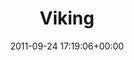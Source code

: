 ---
title:		"Viking"
type:		"photos"
mediatype:		"upload"
location:		"Dunderry, Ireland"
date:		"2011-09-24 17:19:06+00:00"
album:		"people"
filename:		"viking-renactor.md"
series:		"spirit-of-folk"
weight: 	5
cl_public_id:		"people/viking-renactor"
cl_version:		1497005597
format:		"tiff"
bytes:		7160664
width:		2174
height:		1440
colours:
- "#D7CBB3"
- "#E2EEF5"
- "#CCB68C"
- "#82614D"
- "#8A7857"
- "#D6A17F"
- "#CFCDBC"
- "#34221A"
- "#8F8374"
- "#3D341E"
- "#8D8D79"
- "#1A0A04"
- "#BFCCC3"
- "#403835"
- "#736F46"
- "#7A8A7E"
exposure_mode:		"Manual"
program:		"Manual"
aperture:		"9.0"
focal_length:		"27.0 mm"
iso:		"8000"
shutter_speed:		"1/8000"
metering:		"Center-weighted average"
flash:		"Off, Did not fire"
white_balance:		"Custom"
colour_temp:		"5600"
has_crop:		"false"
orientation:		"Horizontal (normal)"
camera_model:		"NIKON D7000"
lens_info:		"18-200mm f/3.5-5.6"
artist:		"Matt Finucane"
x_resolution:		"300"
y_resolution:		"300"
---
